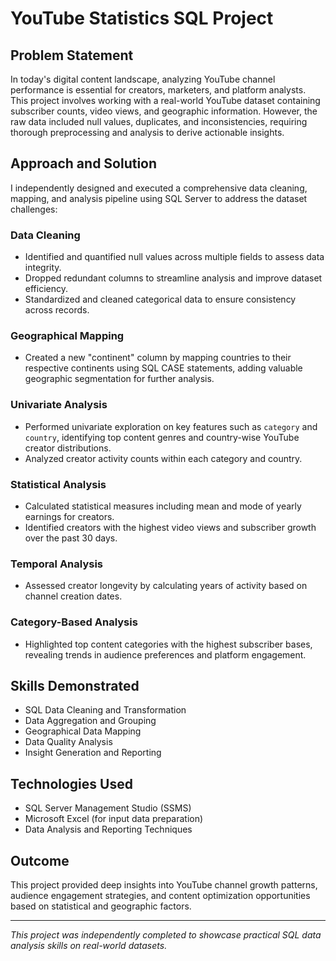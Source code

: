 # YouTube Statistics SQL Project

## Problem Statement

In today's digital content landscape, analyzing YouTube channel performance is essential for creators, marketers, and platform analysts. This project involves working with a real-world YouTube dataset containing subscriber counts, video views, and geographic information. However, the raw data included null values, duplicates, and inconsistencies, requiring thorough preprocessing and analysis to derive actionable insights.

## Approach and Solution

I independently designed and executed a comprehensive data cleaning, mapping, and analysis pipeline using SQL Server to address the dataset challenges:

### Data Cleaning
- Identified and quantified null values across multiple fields to assess data integrity.
- Dropped redundant columns to streamline analysis and improve dataset efficiency.
- Standardized and cleaned categorical data to ensure consistency across records.

### Geographical Mapping
- Created a new "continent" column by mapping countries to their respective continents using SQL CASE statements, adding valuable geographic segmentation for further analysis.

### Univariate Analysis
- Performed univariate exploration on key features such as `category` and `country`, identifying top content genres and country-wise YouTube creator distributions.
- Analyzed creator activity counts within each category and country.

### Statistical Analysis
- Calculated statistical measures including mean and mode of yearly earnings for creators.
- Identified creators with the highest video views and subscriber growth over the past 30 days.

### Temporal Analysis
- Assessed creator longevity by calculating years of activity based on channel creation dates.

### Category-Based Analysis
- Highlighted top content categories with the highest subscriber bases, revealing trends in audience preferences and platform engagement.

## Skills Demonstrated
- SQL Data Cleaning and Transformation
- Data Aggregation and Grouping
- Geographical Data Mapping
- Data Quality Analysis
- Insight Generation and Reporting

## Technologies Used
- SQL Server Management Studio (SSMS)
- Microsoft Excel (for input data preparation)
- Data Analysis and Reporting Techniques

## Outcome
This project provided deep insights into YouTube channel growth patterns, audience engagement strategies, and content optimization opportunities based on statistical and geographic factors.

---

*This project was independently completed to showcase practical SQL data analysis skills on real-world datasets.*
